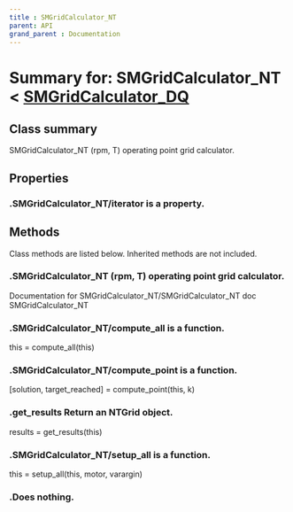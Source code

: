 ```yaml
---
title : SMGridCalculator_NT
parent: API
grand_parent : Documentation
---
```

# Summary for: **SMGridCalculator_NT**  < [SMGridCalculator_DQ](SMGridCalculator_DQ.html)

## Class summary

SMGridCalculator_NT (rpm, T) operating point grid calculator.

## Properties

### .SMGridCalculator_NT/**iterator** is a property.


## Methods

Class methods are listed below. Inherited methods are not included.

### .**SMGridCalculator_NT** (rpm, T) operating point grid calculator.
Documentation for SMGridCalculator_NT/SMGridCalculator_NT
doc SMGridCalculator_NT

### .SMGridCalculator_NT/**compute_all** is a function.
this = compute_all(this)

### .SMGridCalculator_NT/**compute_point** is a function.
[solution, target_reached] = compute_point(this, k)

### .**get_results** Return an NTGrid object.

results = get_results(this)

### .SMGridCalculator_NT/**setup_all** is a function.
this = setup_all(this, motor, varargin)

### .Does nothing.



